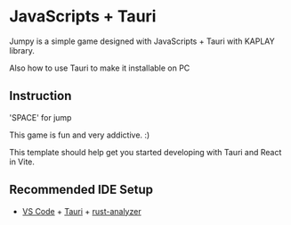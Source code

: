 # JavaScripts + Tauri

Jumpy is a simple game designed with  JavaScripts  +  Tauri  with KAPLAY library.

Also how to use Tauri to make it installable on PC

Instruction
------------
'SPACE'  for jump 

This game is fun and very addictive. :) 

This template should help get you started developing with Tauri and React in Vite.

## Recommended IDE Setup

- [VS Code](https://code.visualstudio.com/) + [Tauri](https://marketplace.visualstudio.com/items?itemName=tauri-apps.tauri-vscode) + [rust-analyzer](https://marketplace.visualstudio.com/items?itemName=rust-lang.rust-analyzer)
